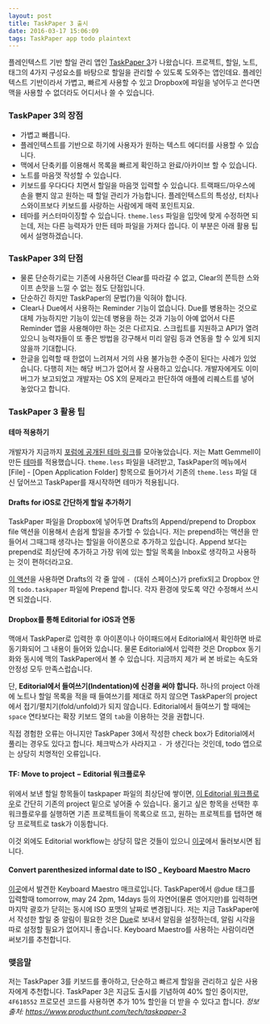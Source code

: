 ```yaml
---
layout: post
title: TaskPaper 3 출시
date: 2016-03-17 15:06:09
tags: TaskPaper app todo plaintext
---
```

플레인텍스트 기반 할일 관리 앱인 [TaskPaper 3](http://www.taskpaper.com/)가 나왔습니다. 프로젝트, 할일, 노트, 태그의 4가지 구성요소를 바탕으로 할일을 관리할 수 있도록 도와주는 앱인데요. 플레인텍스트 기반이라서 가볍고, 빠르게 사용할 수 있고 Dropbox에 파일을 넣어두고 쓴다면 맥을 사용할 수 없더라도 어디서나 쓸 수 있습니다.
	
### TaskPaper 3의 장점

* 가볍고 빠릅니다.
* 플레인텍스트를 기반으로 하기에 사용자가 원하는 텍스트 에디터를 사용할 수 있습니다.
* 맥에서 단축키를 이용해서 목록을 빠르게 확인하고 완료/아카이브 할 수 있습니다.
* 노트를 마음껏 작성할 수 있습니다.
* 키보드를 우다다다 치면서 할일을 마음껏 입력할 수 있습니다. 트랙패드/마우스에 손을 뻗지 않고 원하는 때 할일 관리가 가능합니다. 플레인텍스트의 특성상, 터치나 스와이프보다 키보드를 사랑하는 사람에게 매력 포인트지요.
* 테마를 커스터마이징할 수 있습니다. `theme.less` 파일을 입맛에 맞게 수정하면 되는데, 저는 다른 능력자가 만든 테마 파일을 가져다 씁니다. 이 부분은 아래 활용 팁에서 설명하겠습니다.
	
### TaskPaper 3의 단점
		
* 물론 단순하기로는 기존에 사용하던 Clear를 따라갈 수 없고, Clear의 쫀득한 스와이프 손맛을 느낄 수 없는 점도 단점입니다.
* 단순하긴 하지만 TaskPaper의 문법(?)을 익혀야 합니다.
* Clear나 Due에서 사용하는 Reminder 기능이 없습니다. Due를 병용하는 것으로 대체 가능하지만 기능이 있는데 병용을 하는 것과 기능이 아예 없어서 다른 Reminder 앱을 사용해야만 하는 것은 다르지요. 스크립트를 지원하고 API가 열려있으니 능력자들이 또 좋은 방법을 강구해서 미리 알림 등과 연동을 할 수 있게 되지 않을까 기대합니다.
* 한글을 입력할 때 한없이 느려져서 거의 사용 불가능한 수준이 된다는 사례가 있었습니다. 다행히 저는 해당 버그가 없어서 잘 사용하고 있습니다. 개발자에게도 이미 버그가 보고되었고 개발자는 OS X의 문제라고 판단하여 애플에 리퀘스트를 넣어 놓았다고 합니다.
	
### TaskPaper 3 활용 팁

#### 테마 적용하기

개발자가 지금까지 [포럼에 공개된 테마 링크](http://support.hogbaysoftware.com/t/where-can-i-find-taskpaper-themes/1628?u=jessegrosjean)를 모아놓았습니다. 저는 Matt Gemmell이 만든 [테마](https://t.co/m5rm34cBJG)를 적용했습니다. `theme.less` 파일을 내려받고, TaskPaper의 메뉴에서 [File] - [Open Application Folder] 항목으로 들어가서 기존의 `theme.less` 파일 대신 덮어쓰고 TaskPaper를 재시작하면 테마가 적용됩니다.

#### Drafts for iOS로 간단하게 할일 추가하기

TaskPaper 파일을 Dropbox에 넣어두면 Drafts의 Append/prepend to Dropbox file 액션을 이용해서 손쉽게 할일을 추가할 수 있습니다. 저는 prepend하는 액션을 만들어서 그때그때 생각나는 할일을 아이폰으로 추가하고 있습니다. Append 보다는 prepend로 최상단에 추가하고 가장 위에 있는 할일 목록을 Inbox로 생각하고 사용하는 것이 편하더라고요.

[이 액션](http://drafts4-actions.agiletortoise.com/a/18v)을 사용하면 Drafts의 각 줄 앞에 `- `(대쉬 스페이스)가 prefix되고 Dropbox 안의 `todo.taskpaper` 파일에 Prepend 합니다. 각자 환경에 맞도록 약간 수정해서 쓰시면 되겠습니다.

#### Dropbox를 통해 Editorial for iOS과 연동
		
맥애서 TaskPaper로 입력한 후 아이폰이나 아이패드에서 Editorial에서 확인하면 바로 동기화되어 그 내용이 들어와 있습니다. 물론 Editorial에서 입력한 것은 Dropbox 동기화와 동시에 맥의 TaskPaper에서 볼 수 있습니다. 지금까지 제가 써 본 바로는 속도와 안정성 모두 만족스럽습니다.

단, **Editorial에서 들여쓰기(Indentation)에 신경을 써야 합니다.** 하나의 project 아래에 노트나 할일 목록을 적을 때 들여쓰기를 제대로 하지 않으면 TaskPaper의 project에서 접기/펼치기(fold/unfold)가 되지 않습니다. Editorial에서 들여쓰기 할 때에는 `space` 연타보다는 확장 키보드 열의 `tab`을 이용하는 것을 권합니다.

직접 경험한 오류는 아니지만 TaskPaper 3에서 작성한 check box가 Editorial에서 풀리는 경우도 있다고 합니다. 체크박스가 사라지고 `- `가 생긴다는 것인데, todo 앱으로는 상당히 치명적인 오류입니다.

#### TF: Move to project − Editorial 워크플로우

위에서 보낸 할일 항목들이 taskpaper 파일의 최상단에 쌓이면, [이 Editorial 워크플로우](http://www.editorial-workflows.com/workflow/5877455042641920/8YbDrokFQck)로 간단히 기존의 project 밑으로 넣어줄 수 있습니다. 옮기고 싶은 항목을 선택한 후 워크플로우를 실행하면 기존 프로젝트들이 목록으로 뜨고, 원하는 프로젝트를 탭하면 해당 프로젝트로 task가 이동합니다.

이것 외에도 Editorial workflow는 상당히 많은 것들이 있으니 [이곳](http://www.editorial-workflows.com/workflows/search?q=taskpaper)에서 둘러보시면 됩니다.
		
#### Convert parenthesized informal date to ISO _ Keyboard Maestro Macro

[이곳](https://forum.keyboardmaestro.com/t/convert-informal-date-times-to-yyyy-mm-dd-hh-mm-in-taskpaper-3-preview/2941 "Convert informal date-times to yyyy-mm-dd [HH:MM] in TaskPaper 3 Preview - macro - Keyboard Maestro Discourse")에서 발견한 Keyboard Maestro 매크로입니다. TaskPaper에서 @due 태그를 입력할때 tomorrow, may 24 2pm, 14days 등의 자연어(물론 영어지만)를 입력하면 마지막 괄호가 닫히는 동시에 ISO 포맷의 날짜로 변경됩니다. 저는 지금 TaskPaper에서 작성한 할일 중 알림이 필요한 것은 [Due](http://www.dueapp.com/mac.html)로 보내서 알림을 설정하는데, 알림 시각을 따로 설정할 필요가 없어지니 좋습니다. Keyboard Maestro를 사용하는 사람이라면 써보기를 추천합니다.

### 맺음말

저는 TaskPaper 3를 키보드를 좋아하고, 단순하고 빠르게 할일을 관리하고 싶은 사용자에게 추천합니다. TaskPaper 3은 지금도 출시를 기념하여 40% 할인 중이지만, `4F618552` 프로모션 코드를 사용하면 추가 10% 할인을 더 받을 수 있다고 합니다. *정보 출처: <https://www.producthunt.com/tech/taskpaper-3>*
